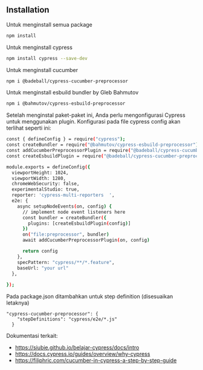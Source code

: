 ## Installation

Untuk menginstall semua package

```bash
npm install
```

Untuk menginstall cypress

```bash
npm install cypress --save-dev
```

Untuk menginstall cucumber

```bash
npm i @badeball/cypress-cucumber-preprocessor
```

Untuk menginstall esbuild bundler by Gleb Bahmutov

```bash
npm i @bahmutov/cypress-esbuild-preprocessor
```

Setelah menginstal paket-paket ini, Anda perlu mengonfigurasi Cypress untuk menggunakan plugin. Konfigurasi pada file cypress config akan terlihat seperti ini:

```bash
const { defineConfig } = require("cypress");
const createBundler = require("@bahmutov/cypress-esbuild-preprocessor");
const addCucumberPreprocessorPlugin = require("@badeball/cypress-cucumber-preprocessor").addCucumberPreprocessorPlugin;
const createEsbuildPlugin = require("@badeball/cypress-cucumber-preprocessor/esbuild").createEsbuildPlugin;

module.exports = defineConfig({
  viewportHeight: 1024,
  viewportWidth: 1280,
  chromeWebSecurity: false,
  experimentalStudio: true,
  reporter: 'cypress-multi-reporters  ',
  e2e: {
    async setupNodeEvents(on, config) {
      // implement node event listeners here
      const bundler = createBundler({
        plugins: [createEsbuildPlugin(config)]
      })
      on("file:preprocessor", bundler)
      await addCucumberPreprocessorPlugin(on, config)

      return config
    },
    specPattern: "cypress/**/*.feature",
    baseUrl: "your url"
  },
  
});

```

Pada package.json ditambahkan untuk step definition (disesuaikan letaknya)
```
"cypress-cucumber-preprocessor": {
    "stepDefinitions": "cypress/e2e/*.js"
  }
```
Dokumentasi terkait:
- https://siubie.github.io/belajar-cypress/docs/intro
- https://docs.cypress.io/guides/overview/why-cypress 
- https://filiphric.com/cucumber-in-cypress-a-step-by-step-guide